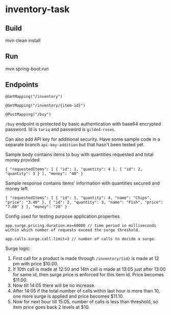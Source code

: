 # inventory-task
## Build
mvn clean install


## Run
mvn spring-boot:run

## Endpoints
`@GetMapping("/inventory")`


`@GetMapping("/inventory/{item-id}")`


`@PostMapping("/buy")`

`/buy` endpoint is protected by basic authentication with base64 encrypted password. Id is `tariq` and password is `gilded-roses`.

Can also add API key for additional security. Have some sample code in a separate branch `api-key-addition` but that hasn't been tested yet.


Sample body
contains items to buy with quantities requested and total money provided


`{
    "requestedItems": [
        {
            "id": 1,
            "quantity": 4
        },
        {
            "id": 2,
            "quantity": 3
        }
    ],
    "money": "40"
}`


Sample response
contains items' information with quantities secured and money left.


`{
    "requestedItems": [
        {
            "id": 1,
            "quantity": 4,
            "name": "Chips",
            "price": "3.40"
        },
        {
            "id": 2,
            "quantity": 3,
            "name": "Fish",
            "price": "7.80"
        }
    ],
    "money": "20"
}`

Config used for testing purpose
application.properties


`app.surge.pricing.duration.ms=60000 // time period in milliseconds within which number of requests exceed the surge threshold.`

`app.calls.surge.call.limit=3 // number of calls to decide a surge.`

Surge logic:
1. First call for a product is made through `/inventory/{id}` is made at 12 pm with price $10.00.
2. If 10th call is made at 12:50 and 14th call is made at 13:05 just after 13:00 for same id, then surge price is enforced for this item id. Price becomes $11.00.
3. Now till 14:05 there will be no increase.
4. After 14:05 if the total number of calls within last hour is more than 10, one more surge is applied and price becomes $11.10.
5. Now for next hour till 15:05, number of calls is less than threshold, so item price goes back 2 levels at $10.
